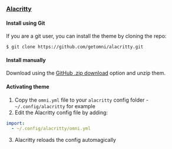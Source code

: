 ### [Alacritty](https://github.com/alacritty/alacritty)

#### Install using Git

If you are a git user, you can install the theme by cloning the repo:

    $ git clone https://github.com/getomni/alacritty.git

#### Install manually

Download using the [GitHub .zip download](https://github.com/getomni/alacritty/archive/main.zip) option and unzip them.

#### Activating theme

1. Copy the `omni.yml` file to your `alacritty` config folder - `~/.config/alacritty` for example
2. Edit the Alacritty config file by adding:
```yaml
import:
  - ~/.config/alacritty/omni.yml
```
3. Alacritty reloads the config automagically
